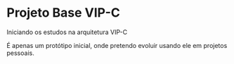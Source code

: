 # Projeto Base VIP-C

<p>Iniciando os estudos na arquitetura VIP-C</p>

<p>É apenas um protótipo inicial, onde pretendo evoluir usando ele em projetos pessoais.</p>
